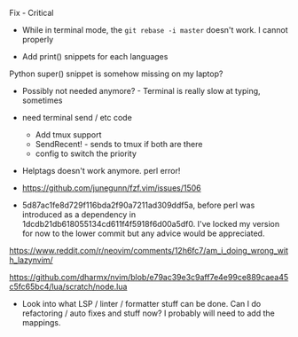 Fix - Critical
- While in terminal mode, the `git rebase -i master` doesn't work. I cannot <ESC> properly


- Add print() snippets for each languages

Python super() snippet is somehow missing on my laptop?


- Possibly not needed anymore? - Terminal is really slow at typing, sometimes






- need terminal send / etc code
  - Add tmux support
  - SendRecent! - sends to tmux if both are there
   - config to switch the priority






- Helptags doesn't work anymore. perl error!
 - https://github.com/junegunn/fzf.vim/issues/1506
  - 5d87ac1fe8d729f116bda2f90a7211ad309ddf5a, before perl was introduced as a dependency in 1dcdb21db618055134cd611f4f5918f6d00a5df0. I've locked my version for now to the lower commit but any advice would be appreciated.



https://www.reddit.com/r/neovim/comments/12h6fc7/am_i_doing_wrong_with_lazynvim/


https://github.com/dharmx/nvim/blob/e79ac39e3c9aff7e4e99ce889caea45c5fc65bc4/lua/scratch/node.lua

- Look into what LSP / linter / formatter stuff can be done. Can I do refactoring / auto
fixes and stuff now? I probably will need to add the mappings.
